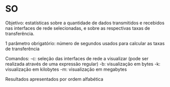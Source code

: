 # SO
 
 Objetivo: estatísticas sobre a quantidade de dados transmitidos e recebidos nas interfaces de rede selecionadas, e sobre as respectivas taxas de transferência.
 
 1 parâmetro obrigatório: número de segundos usados para calcular as taxas de transferência
 
 Comandos:
  -c: seleção das interfaces de rede a visualizar (pode ser realizada através de uma expressão regular)
  -b: visualização em bytes
  -k: visualização em kilobytes
  -m: visualização em megabytes
  
  Resultados apresentados por ordem alfabética
